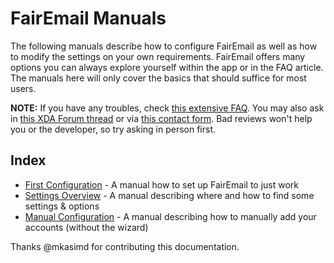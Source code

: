 # FairEmail Manuals

The following manuals describe how to configure FairEmail as well as how to modify the settings on your own requirements.
FairEmail offers many options you can always explore yourself within the app or in the FAQ article.
The manuals here will only cover the basics that should suffice for most users.

**NOTE:** If you have any troubles, check [this extensive FAQ](https://github.com/M66B/FairEmail/blob/master/FAQ.md).
You may also ask in [this XDA Forum thread](https://forum.xda-developers.com/t/app-5-0-fairemail-fully-featured-open-source-privacy-oriented-email-app.3824168/)
or via [this contact form](https://contact.faircode.eu/?product=fairemailsupport). Bad reviews won't help you or the developer, so try asking in person first.

## Index

* [First Configuration](first-config.md) - A manual how to set up FairEmail to just work
* [Settings Overview](settings-overview.md) - A manual describing where and how to find some settings & options
* [Manual Configuration](manual-config.md) - A manual describing how to manually add your accounts (without the wizard)

Thanks @mkasimd for contributing this documentation.
